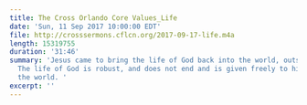 ```yaml
---
title: The Cross Orlando Core Values_Life
date: 'Sun, 11 Sep 2017 10:00:00 EDT'
file: http://crosssermons.cflcn.org/2017-09-17-life.m4a
length: 15319755
duration: '31:46'
summary: 'Jesus came to bring the life of God back into the world, outside the garden.
  The life of God is robust, and does not end and is given freely to his people in
  the world. '
excerpt: ''
---
```

